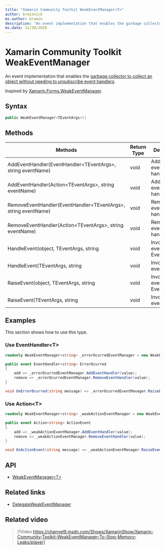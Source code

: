 ```yaml
---
title: "Xamarin Community Toolkit WeakEventManager<T>"
author: brminnick
ms.author: bramin
description: "An event implementation that enables the garbage collector to collect an object without needing to unsubscribe event handlers."
ms.date: 11/20/2020
---
```


# Xamarin Community Toolkit WeakEventManager<TEventArgs>

An event implementation that enables the [garbage collector to collect an object without needing to unsubscribe event handlers](http://paulstovell.com/blog/weakevents).

Inspired by [Xamarin.Forms.WeakEventManager](https://github.com/xamarin/Xamarin.Forms/blob/master/Xamarin.Forms.Core/WeakEventManager.cs).

## Syntax

```csharp
public WeakEventManager<TEventArgs>()
```

## Methods

| Methods | Return Type | Description |
| -- | -- | -- |
| AddEventHandler(EventHandler&lt;TEventArgs&gt;, string eventName) | void | Adds the event handler. |
| AddEventHandler(Action&lt;TEventArgs&gt;, string eventName) | void | Adds the event handler. |
| RemoveEventHandler(EventHandler&lt;TEventArgs&gt;, string eventName) | void | Removes the event handler. |
| RemoveEventHandler(Action&lt;TEventArgs&gt;, string eventName) | void | Removes the event handler. |
| HandleEvent(object, TEventArgs, string | void | Invokes the event EventHandler. |
| HandleEvent(TEventArgs, string | void | Invokes the event Action. |
| RaiseEvent(object, TEventArgs, string | void | Invokes the event EventHandler. |
| RaiseEvent(TEventArgs, string | void | Invokes the event Action. |

## Examples

This section shows how to use this type.

### Use EventHandler&lt;T&gt;

```csharp
readonly WeakEventManager<string> _errorOcurredEventManager = new WeakEventManager<string>();

public event EventHandler<string> ErrorOcurred
{
    add => _errorOcurredEventManager.AddEventHandler(value);
    remove => _errorOcurredEventManager.RemoveEventHandler(value);
}

void OnErrorOcurred(string message) => _errorOcurredEventManager.RaiseEvent(this, message, nameof(ErrorOcurred));
```

### Use Action&lt;T&gt;

```csharp
readonly WeakEventManager<string> _weakActionEventManager = new WeakEventManager<string>();

public event Action<string> ActionEvent
{
    add => _weakActionEventManager.AddEventHandler(value);
    remove => _weakActionEventManager.RemoveEventHandler(value);
}

void OnActionEvent(string message) => _weakActionEventManager.RaiseEvent(message, nameof(ActionEvent));
```

## API

- [WeakEventManager&lt;T&gt;](https://github.com/xamarin/XamarinCommunityToolkit/blob/main/src/CommunityToolkit/Xamarin.CommunityToolkit/Helpers/WeakEventManager.shared.cs)

## Related links

- [DelegateWeakEventManager](delegateweakeventmanager.md)

## Related video

> [!Video https://channel9.msdn.com/Shows/XamarinShow/Xamarin-Community-Toolkit-WeakEventManager-To-Stop-Memory-Leaks/player]